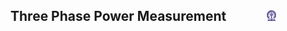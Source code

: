 ## Three Phase Power Measurement  &nbsp; &nbsp; &nbsp; &nbsp; &nbsp; &nbsp; <img src="images/iitkgp.png" width="3%" />
